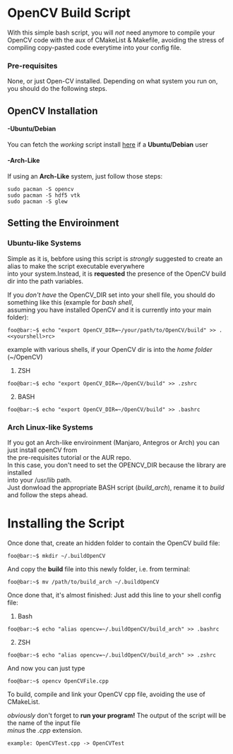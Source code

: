 # OpenCV Build Script
With this simple bash script, you will *not* need anymore to compile your OpenCV code with the aux of CMakeList & Makefile,
avoiding the stress of compiling copy-pasted code everytime into your config file.

### Pre-requisites
None, or just Open-CV installed. Depending on what system you run on, you should do the following steps.<br>

## OpenCV Installation
#### -Ubuntu/Debian
 You can fetch the *working* script install [here](https://github.com/milq/milq/blob/master/scripts/bash/install-opencv.sh) if a <b>Ubuntu/Debian</b> user<br>
#### -Arch-Like
 If using an <b>Arch-Like</b> system, just follow those steps:

```console
sudo pacman -S opencv
sudo pacman -S hdf5 vtk
sudo pacman -S glew
```

## Setting the Enviroinment
### Ubuntu-like Systems
Simple as it is, bebfore using this script is *strongly* suggested to create an alias to make the script executable everywhere<br>
into your system.Instead, it is <b>requested</b> the presence of the OpenCV build dir into the path variables.<br>

If you *don't have* the OpenCV_DIR set into your shell file, you should do something like this (example for *bash shell*, <br>
assuming you have installed OpenCV and it is currently into your main folder): <br>

```console
foo@bar:~$ echo "export OpenCV_DIR=~/your/path/to/OpenCV/build" >> .<<yourshell>rc>
```
example with various shells, if your OpenCV dir is into the *home folder* (~/OpenCV)

1. ZSH
```console
foo@bar:~$ echo "export OpenCV_DIR=~/OpenCV/build" >> .zshrc
```
2. BASH
```console
foo@bar:~$ echo "export OpenCV_DIR=~/OpenCV/build" >> .bashrc
```

### Arch Linux-like Systems
If you got an Arch-like enviroinment (Manjaro, Antegros or Arch) you can just install openCV from<br>
the pre-requisites tutorial or the AUR repo.<br>
In this case, you don't need to set the OPENCV_DIR because the library are installed<br>
into your /usr/lib path.<br>
Just donwload the appropriate BASH script (*build_arch*), rename it to *build* and follow the steps ahead.<br>

# Installing the Script

Once done that, create an hidden folder to contain the OpenCV build file: <br>

```console
foo@bar:~$ mkdir ~/.buildOpenCV
```

And copy the <b>build</b> file into this newly folder, i.e. from terminal:

```console
foo@bar:~$ mv /path/to/build_arch ~/.buildOpenCV
```

Once done that, it's almost finished: Just add this line to your shell config file: <br>

1. Bash
```console
foo@bar:~$ echo "alias opencv=~/.buildOpenCV/build_arch" >> .bashrc
```
2. ZSH
```console
foo@bar:~$ echo "alias opencv=~/.buildOpenCV/build_arch" >> .zshrc
```

And now you can just type<br>

```console
foo@bar:~$ opencv OpenCVFile.cpp 
```

To build, compile and link your OpenCV cpp file, avoiding the use of CMakeList. <br>

*obviously* don't forget to <b>run your program!</b> The output of the script will be the name of the input file<br>
 *minus* the *.cpp* extension.
 
 ```console
example: OpenCVTest.cpp -> OpenCVTest
```
  



